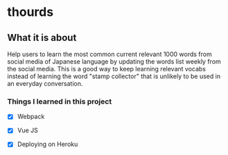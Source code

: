 # thourds
## What it is about
Help users to learn the most common current relevant 1000 words from social media of Japanese language by updating the words list weekly from the social media. 
This is a good way to keep learning relevant vocabs instead of learning the word "stamp collector" that is unlikely to be used in an everyday conversation.

### Things I learned in this project
- [x] Webpack
- [x] Vue JS
- [x] Deploying on Heroku


